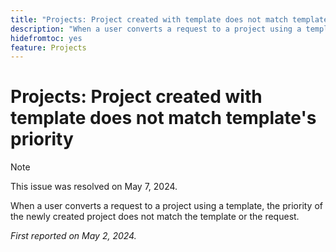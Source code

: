 ```yaml
---
title: "Projects: Project created with template does not match template's priority"
description: "When a user converts a request to a project using a template, the priority of the newly created project does not match the template or the request."
hidefromtoc: yes
feature: Projects
---
```


# Projects: Project created with template does not match template's priority

>[!NOTE]
>
>This issue was resolved on May 7, 2024.

When a user converts a request to a project using a template, the priority of the newly created project does not match the template or the request.

_First reported on May 2, 2024._


